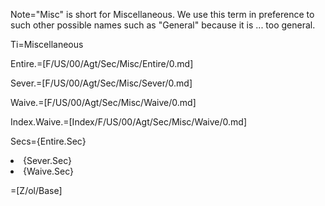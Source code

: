 Note="Misc" is short for Miscellaneous.  We use this term in preference to such other possible names such as "General" because it is ... too general.  

Ti=Miscellaneous

Entire.=[F/US/00/Agt/Sec/Misc/Entire/0.md]

Sever.=[F/US/00/Agt/Sec/Misc/Sever/0.md]

Waive.=[F/US/00/Agt/Sec/Misc/Waive/0.md]

Index.Waive.=[Index/F/US/00/Agt/Sec/Misc/Waive/0.md]

Secs={Entire.Sec}<li>{Sever.Sec}<li>{Waive.Sec}

=[Z/ol/Base]